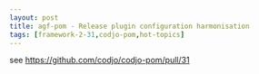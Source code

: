 ```yaml
---
layout: post
title: agf-pom - Release plugin configuration harmonisation
tags: [framework-2-31,codjo-pom,hot-topics]
---
```

see https://github.com/codjo/codjo-pom/pull/31
